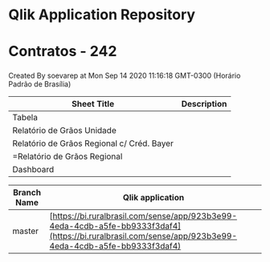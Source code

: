 # Qlik Application Repository 
# Contratos - 242
### 
Created By soevarep at Mon Sep 14 2020 11:16:18 GMT-0300 (Horário Padrão de Brasília)




Sheet Title | Description
------------ | -------------
Tabela|
Relatório de Grãos Unidade|
Relatório de Grãos Regional c/ Créd. Bayer|
=Relatório de Grãos Regional|
Dashboard|



Branch Name|Qlik application
---|---
master|[https://bi.ruralbrasil.com/sense/app/923b3e99-4eda-4cdb-a5fe-bb9333f3daf4](https://bi.ruralbrasil.com/sense/app/923b3e99-4eda-4cdb-a5fe-bb9333f3daf4)